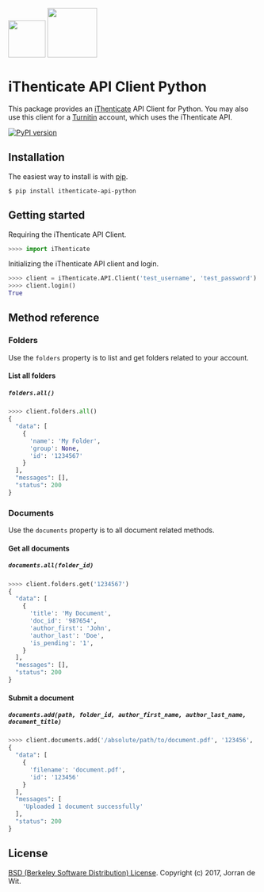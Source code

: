 [<img src="http://www.ithenticate.com/Portals/92785/images/iThenticate_Logo.png" height="75">](http://www.ithenticate.com/)
[<img src="http://go.turnitin.com/l/45292/2015-07-07/37ty9m/45292/77056/turnitin_logo_primary_rgb.png" height="100">](http://turnitin.com/)

# iThenticate API Client Python

This package provides an [iThenticate](http://www.ithenticate.com/) API Client for Python. You may also use this client for a [Turnitin](http://turnitin.com/) account, which uses the iThenticate API.

[![PyPI version](https://badge.fury.io/py/ithenticate-api-python.svg)](https://badge.fury.io/py/ithenticate-api-python)

## Installation ##

The easiest way to install is with [pip](https://pip.pypa.io).
```shell
$ pip install ithenticate-api-python
```

## Getting started ##

Requiring the iThenticate API Client.

```python
>>>> import iThenticate
```

Initializing the iThenticate API client and login.

```python
>>>> client = iThenticate.API.Client('test_username', 'test_password')
>>>> client.login()
True
```

## Method reference ##

### Folders ###

Use the `folders` property is to list and get folders related to your account.

#### List all folders ####
##### `folders.all()` #####

```python
>>>> client.folders.all()
{
  "data": [
    {
      'name': 'My Folder',
      'group': None,
      'id': '1234567'
    }
  ],
  "messages": [],
  "status": 200
}
```

### Documents ###

Use the `documents` property is to all document related methods.

#### Get all documents ####
##### `documents.all(folder_id)` #####

```python
>>>> client.folders.get('1234567')
{
  "data": [
    {
      'title': 'My Document',
      'doc_id': '987654',
      'author_first': 'John',
      'author_last': 'Doe',
      'is_pending': '1',
    }
  ],
  "messages": [],
  "status": 200
}
```

#### Submit a document ####
##### `documents.add(path, folder_id, author_first_name, author_last_name, document_title)` #####
```python
>>>> client.documents.add('/absolute/path/to/document.pdf', '123456', 'John', 'Doe', 'Document Title')
{
  "data": [
    {
      'filename': 'document.pdf',
      'id': '123456'
    }
  ],
  "messages": [
    'Uploaded 1 document successfully'
  ],
  "status": 200
}
```


## License ##
[BSD (Berkeley Software Distribution) License](https://opensource.org/licenses/bsd-license.php).
Copyright (c) 2017, Jorran de Wit.
